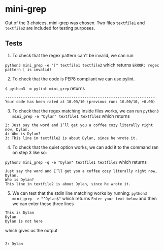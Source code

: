 # mini-grep
Out of the 3 choices, mini-grep was chosen. Two files `textfile1` and `textfile2` are included for testing purposes.
## Tests
1. To check that the regex pattern can't be invalid, we can run 

`python3 mini_grep -e "[" textfile1 textfile2`
which returns 
`ERROR: regex pattern [ is invalid!`

2. To check that the code is PEP8 compliant we can use pylint. 

`$ python3 -m pylint mini_grep`
 returns
```
--------------------------------------------------------------------
Your code has been rated at 10.00/10 (previous run: 10.00/10, +0.00)
```

3. To check that the regex matching inside files works, we can run `python3 mini_grep -e "Dylan" textfile1 textfile2`
which returns
```
2: Just say the word and I’ll get you a coffee cozy literally right now, Dylan.
4: Who is Dylan?
3: This line in textfile2 is about Dylan, since he wrote it.
```
4. To check that the quiet option works, we can add it to the command ran on step 3 like so:

`python3 mini_grep -q -e "Dylan" textfile1 textfile2`
which returns
```
Just say the word and I’ll get you a coffee cozy literally right now, Dylan.
Who is Dylan?
This line in textfile2 is about Dylan, since he wrote it.
```
5. We can test that the stdin line matching works by running: ```python3 mini_grep -e "^Dylan$"```
which returns
`Enter your text below`
and then we can enter these three lines
```
This is Dylan
Dylan
Dylan is not here
```
which gives us the output 
```

2: Dylan
```


